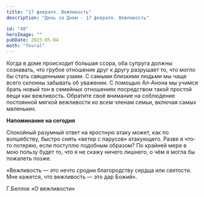```yaml
---
title: "17 февраля. Вежливость"
description: "День за Днем - 17 февраля. Вежливость"

id: "48"
heroImage: ""
pubDate: 2023-05-04
moth: "fevral"
---
```


Когда в доме происходит большая ссора, оба супруга должны сознавать, что
грубое отношение друг к другу разрушает то, что могло бы стать священными
узами. С самыми близкими людьми мы чаще всего склонны забывать об уважении. С
помощью Ал-Анона мы учимся брать новый тон в семейных отношениях посредством
такой простой вещи как вежливость. Обратите своё внимание на соблюдение
постоянной мягкой вежливости ко всем членам семьи, включая самых маленьких.

**Напоминание на сегодня**

Спокойный разумный ответ на яростную атаку может, как по волшебству, быстро
снять «ветер с парусов» атакующего. Разве я что-то потеряю, если поступлю
подобным образом? По крайней мере в мою пользу будет то, что я не скажу ничего
лишнего, о чём я могла бы пожалеть позже.

«Вежливость — это нечто сродни благородству сердца или святости. Мне кажется,
что вежливость — это дар Божий».

Г.Беллок «О вежливости»
